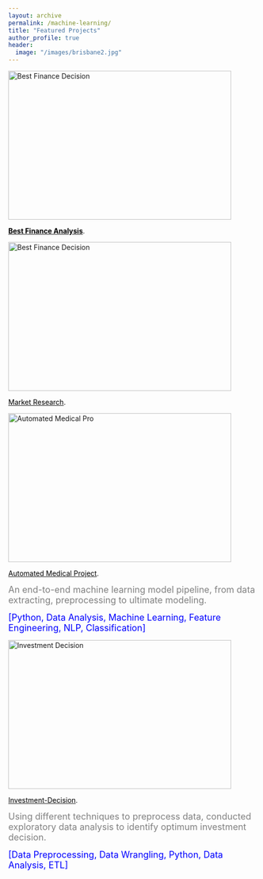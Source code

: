 ```yaml
---
layout: archive
permalink: /machine-learning/
title: "Featured Projects"
author_profile: true
header:
  image: "/images/brisbane2.jpg"
---
```


<img src="{{ site.url }}{{ site.baseurl }}/images/loan_apr1.jpg" alt="Best Finance Decision" style="width:450px;height:300px;">


[<b><font color="black">Best Finance Analysis</font></b>](https://github.com/z1shahraki/Best-Finance-Analysis).


<img src="{{ site.url }}{{ site.baseurl }}/images/car_price2.jpg" alt="Best Finance Decision" style="width:450px;height:300px;">


[<font color="black">Market Research</font>](https://github.com/z1shahraki/Market-Research).


<img src="{{ site.url }}{{ site.baseurl }}/images/genetic2.jpg" alt="Automated Medical Pro" style="width:450px;height:300px;">

[<font color="black">Automated Medical Project</font>](https://github.com/z1shahraki/Automated-Medical-Project).

<font size = "4" color="gray">An end-to-end machine learning model pipeline, from data extracting, preprocessing to ultimate modeling.</font>

<font size = "4" color="blue">[Python, Data Analysis, Machine Learning, Feature Engineering, NLP, Classification]</font>



<img src="{{ site.url }}{{ site.baseurl }}/images/inv-dec3.jpg" alt="Investment Decision" style="width:450px;height:300px;">

[<font color="black">Investment-Decision</font>](https://github.com/z1shahraki/Investment-Decision).

<font size = "4" color="gray">Using different techniques to preprocess data, conducted exploratory data analysis to identify optimum investment decision.</font>

<font size = "4" color="blue">[Data Preprocessing, Data Wrangling, Python, Data Analysis, ETL]</font>
